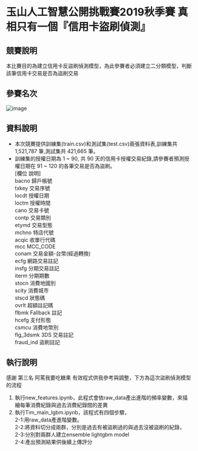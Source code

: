 # 玉山人工智慧公開挑戰賽2019秋季賽 真相只有一個『信用卡盜刷偵測』
## 競賽說明
本比賽目的為建立信用卡反盜刷偵測模型，為此參賽者必須建立二分類模型，判斷該筆信用卡交易是否為盜刷交易
## 參賽名次
![image](https://github.com/TimKuo38/Credit-card-fraud-detection/blob/master/%E5%8F%83%E8%B3%BD%E5%90%8D%E6%AC%A1.png)
## 資料說明
* 本次競賽提供訓練集(train.csv)和測試集(test.csv)兩張資料表,訓練集共
1,521,787 筆,測試集共 421,665 筆。
* 訓練集的授權日期為 1 ~ 90, 共 90 天的信用卡授權交易紀錄,請參賽者預測授權日期在 91 ~ 120 的各筆交易是否為盜刷。
<br>[欄位 說明]
<br>bacno 歸戶帳號
<br>txkey 交易序號
<br>locdt 授權日期
<br>loctm 授權時間
<br>cano 交易卡號
<br>contp 交易類別
<br>etymd 交易型態
<br>mchno 特店代號
<br>acqic 收單行代碼
<br>mcc MCC_CODE
<br>conam 交易金額-台幣(經過轉換)
<br>ecfg 網路交易註記
<br>insfg 分期交易註記
<br>iterm 分期期數
<br>stocn 消費地國別
<br>scity 消費城市
<br>stscd 狀態碼
<br>ovrlt 超額註記碼
<br>flbmk Fallback 註記
<br>hcefg 支付形態
<br>csmcu 消費地幣別
<br>flg_3dsmk 3DS 交易註記
<br>fraud_ind 盜刷註記 
## 執行說明
感謝 第三名 阿罵我要吃糖果 有效程式供我參考與調整，下方為這次盜刷偵測模型的流程
1. 執行new_features.ipynb，此程式會依raw_data產出進階的頻率變數，來描繪每筆消費紀錄與過去消費紀錄間的差異 <br> 
2. 執行Tim_main_lgbm.ipynb，該程式有四個步驟，
  <br>2-1:用raw_data產進階變數。
  <br>2-2:將資料切分成兩群，分別是過去有被盜刷過的與過去沒被盜刷的紀錄，
  <br>2-3:分別對兩群人建立ensemble lightgbm model
  <br>2-4:產出預測結果供後續上傳評分
